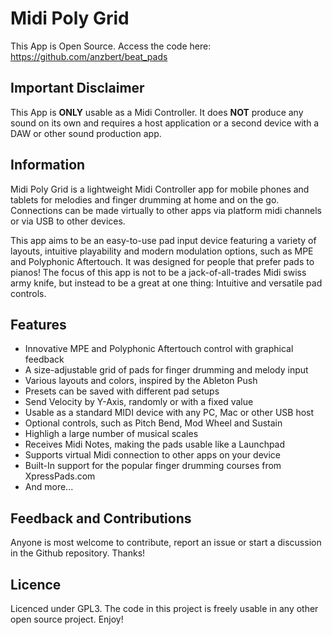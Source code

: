 # Midi Poly Grid

This App is Open Source. Access the code here: https://github.com/anzbert/beat_pads

## Important Disclaimer

This App is **ONLY** usable as a Midi Controller. It does **NOT** produce any sound on its own and requires a host application or a second device with a DAW or other sound production app.

## Information

Midi Poly Grid is a lightweight Midi Controller app for mobile phones and tablets for melodies and finger drumming at home and on the go. Connections can be made virtually to other apps via platform midi channels or via USB to other devices.

This app aims to be an easy-to-use pad input device featuring a variety of layouts, intuitive playability and modern modulation options, such as MPE and Polyphonic Aftertouch. It was designed for people that prefer pads to pianos! The focus of this app is not to be a jack-of-all-trades Midi swiss army knife, but instead to be a great at one thing: Intuitive and versatile pad controls.

## Features

- Innovative MPE and Polyphonic Aftertouch control with graphical feedback
- A size-adjustable grid of pads for finger drumming and melody input
- Various layouts and colors, inspired by the Ableton Push
- Presets can be saved with different pad setups
- Send Velocity by Y-Axis, randomly or with a fixed value
- Usable as a standard MIDI device with any PC, Mac or other USB host
- Optional controls, such as Pitch Bend, Mod Wheel and Sustain
- Highligh a large number of musical scales
- Receives Midi Notes, making the pads usable like a Launchpad
- Supports virtual Midi connection to other apps on your device
- Built-In support for the popular finger drumming courses from XpressPads.com
- And more...

## Feedback and Contributions

Anyone is most welcome to contribute, report an issue or start a discussion in the Github repository. Thanks!

## Licence

Licenced under GPL3. The code in this project is freely usable in any other open source project. Enjoy!
